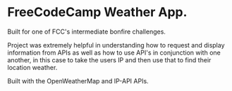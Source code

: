 # FreeCodeCamp Weather App.

Built for one of FCC's intermediate bonfire challenges.

Project was extremely helpful in understanding how to request and display information from APIs as well as how to use API's in conjunction with one another, in this case to take the users IP and then use that to find their location weather.

Built with the OpenWeatherMap and IP-API APIs.
